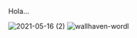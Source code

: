 Hola...

![2021-05-16 (2)](https://user-images.githubusercontent.com/88470677/188521029-6a6dc3a8-9387-4a3d-a922-7521a1fd6bb2.png)
![wallhaven-wordl](https://user-images.githubusercontent.com/74798975/188521212-d7ca9749-977e-42fc-a1a4-0b7a177079bf.jpg)
